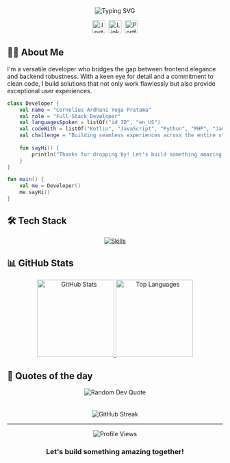 <div align="center">
  <img src="https://readme-typing-svg.herokuapp.com?font=Fira+Code&size=32&duration=3000&pause=1000&color=0366D6&center=true&vCenter=true&width=600&lines=Hi,+I'm+Cornelius+Yoga;Full-Stack+Developer;Building+elegant+solutions" alt="Typing SVG" />
</div>

<p align="center">
  <a href="https://www.instagram.com/corneliusyoga" target="_blank"><img src="https://img.shields.io/badge/Instagram-%23E4405F.svg?&style=flat-square&logo=instagram&logoColor=white" height="30" alt="Instagram"></a>&nbsp;
  <a href="https://www.linkedin.com/in/cornelius-yoga-783b6a291" target="_blank"><img src="https://img.shields.io/badge/LinkedIn-%230077B5.svg?&style=flat-square&logo=linkedin&logoColor=white" height="30" alt="LinkedIn"></a>&nbsp;
  <a href="https://czy.digital" target="_blank"><img src="https://img.shields.io/badge/Portfolio-%23000000.svg?&style=flat-square&logo=react&logoColor=white" height="30" alt="Portfolio"></a>
</p>

## 👨‍💻 About Me

I'm a versatile developer who bridges the gap between frontend elegance and backend robustness. With a keen eye for detail and a commitment to clean code, I build solutions that not only work flawlessly but also provide exceptional user experiences.

```kotlin
class Developer {
    val name = "Cornelius Ardhani Yoga Pratama"
    val role = "Full-Stack Developer"
    val languagesSpoken = listOf("id_ID", "en_US")
    val codeWith = listOf("Kotlin", "JavaScript", "Python", "PHP", "Java", "C++", "C", "R")
    val challenge = "Building seamless experiences across the entire stack"
    
    fun sayHi() {
        println("Thanks for dropping by! Let's build something amazing together.")
    }
}

fun main() {
    val me = Developer()
    me.sayHi()
}
```

## 🛠️ Tech Stack

<div align="center">
  <a href="#"><img src="https://skillicons.dev/icons?i=python,js,php,java,kotlin,cpp,c,r,laravel,bootstrap,tailwind,html,css,mysql,mongodb,sqlite,redis,gcp&perline=6" alt="Skills" /></a>
</div>

## 📊 GitHub Stats

<p align="center">
  <a href="https://github.com/CZY774">
    <img height="180em" src="https://github-readme-stats.vercel.app/api?username=CZY774&show_icons=true&count_private=true&theme=tokyonight&hide_border=true&bg_color=1f1f1f&text_color=ffffff&icon_color=58a6ff&title_color=58a6ff" alt="GitHub Stats"/>
    <img height="180em" src="https://github-readme-stats.vercel.app/api/top-langs/?username=CZY774&langs_count=8&count_private=true&layout=compact&theme=tokyonight&hide_border=true&bg_color=1f1f1f&text_color=ffffff&title_color=58a6ff" alt="Top Languages"/>
  </a>
</p>

## 🚀 Quotes of the day

<div align="center">
  <img src="https://quotes-github-readme.vercel.app/api?type=horizontal&theme=tokyonight" alt="Random Dev Quote" />
</div>

<br/>
<br/>

<div align="center">
  <img src="https://github-readme-streak-stats.herokuapp.com/?user=CZY774&theme=tokyonight&hide_border=true&background=1f1f1f&stroke=58a6ff&ring=58a6ff&fire=58a6ff&currStreakNum=ffffff&sideNums=ffffff&currStreakLabel=58a6ff&sideLabels=58a6ff&dates=ffffff" alt="GitHub Streak" />
</div>

---

<div align="center">
  <img src="https://komarev.com/ghpvc/?username=CZY774&style=flat-square&color=blue" alt="Profile Views" />
  <h3>Let's build something amazing together!</h3>
</div>
